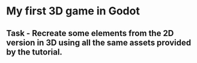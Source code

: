 # My first 3D game in Godot

## Task - Recreate some elements from the 2D version in 3D using all the same assets provided by the tutorial. 



